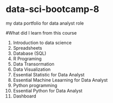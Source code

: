 # data-sci-bootcamp-8
my data portfolio for data analyst role

#What did I learn from this course

1) Introduction to data science
2) Spreadsheets
3) Database (SQL)
4) R Programing
5) Data Transormation
6) Data Visualization
7) Essential Statistic for Data Analyst
8) Essential Machine Leaarning for Data Analyst
9) Python programming
10) Essential Python for Data Analyst
11) Dashboard
